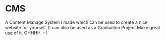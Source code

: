 # CMS
A Content Manage System I made which can be used to create a nice website for yourself. 
It can also be used as a Graduation Project.Make great use of it.
OHHHH. :-)



